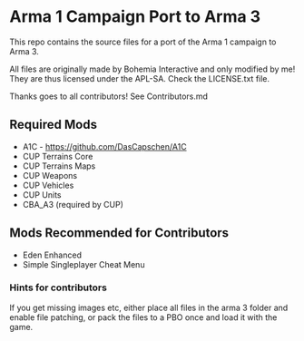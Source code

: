 # Arma 1 Campaign Port to Arma 3
This repo contains the source files for a port of the Arma 1 campaign to Arma 3.  

All files are originally made by Bohemia Interactive and only modified by me! 
They are thus licensed under the APL-SA. Check the LICENSE.txt file.

Thanks goes to all contributors! See Contributors.md

## Required Mods
- A1C - https://github.com/DasCapschen/A1C  
- CUP Terrains Core
- CUP Terrains Maps
- CUP Weapons
- CUP Vehicles
- CUP Units
- CBA_A3 (required by CUP)

## Mods Recommended for Contributors
- Eden Enhanced
- Simple Singleplayer Cheat Menu

### Hints for contributors
If you get missing images etc, either place all files in the arma 3 folder and enable file patching, or pack the files to a PBO once and load it with the game.
